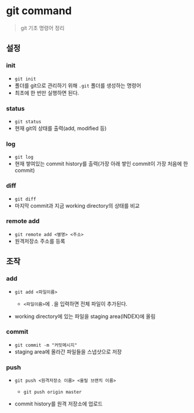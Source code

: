 # git command

> git 기초 명령어 정리



## 설정

### init

- `git init`
- 폴더를 git으로 관리하기 위해 `.git` 폴더를 생성하는 명령어
- 최초에 한 번만 실행하면 된다.



### status

- `git status`
- 현재 git의 상태를 출력(add, modified 등)



### log

- `git log`
- 현재 쌓여있는 commit history를 출력(가장 아래 쌓인 commit이 가장 처음에 한 commit)



### diff

- `git diff`
- 마지막 commit과 지금 working directory의 상태를 비교



### remote add

- `git remote add <별명> <주소>`
- 원격저장소 주소를 등록



## 조작

### add

- `git add <파일이름>`
  - `<파일이름>`에 `.`을 입력하면 전체 파일이 추가된다.

- working directory에 있는 파일을 staging area(INDEX)에 올림



### commit

- `git commit -m "커밋메시지"`
- staging area에 올라간 파일들을 스냅샷으로 저장



### push

- `git push <원격저장소 이름> <올릴 브랜치 이름>`
  - `git push origin master`

- commit history를 원격 저장소에 업로드